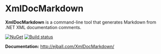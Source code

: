 # XmlDocMarkdown

**XmlDocMarkdown** is a command-line tool that generates Markdown from .NET XML documentation comments.

[![NuGet](https://img.shields.io/nuget/v/XmlDocMarkdown.svg)](https://www.nuget.org/packages/XmlDocMarkdown) [![Build status](https://ci.appveyor.com/api/projects/status/c6cu9ec8hsquya5n?svg=true)](https://ci.appveyor.com/project/ejball/xmldocmarkdown)

**Documentation:** http://ejball.com/XmlDocMarkdown/
